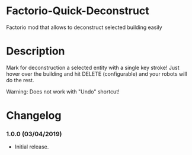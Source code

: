 # Factorio-Quick-Deconstruct

Factorio mod that allows to deconstruct selected building easily


# Description

Mark for deconstruction a selected entity with a single key stroke! Just hover over the building and hit DELETE (configurable) and your robots will do the rest.

Warning: Does not work with "Undo" shortcut!


# Changelog

### 1.0.0 (03/04/2019)
* Initial release.
